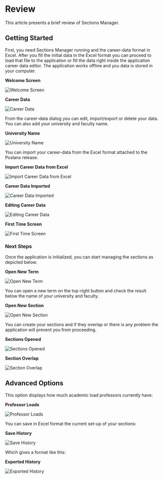 # Review

This article presents a brief review of Sections Manager.

## Getting Started

First, you need Sections Manager running and the career-data format in Excel.
After you fill the initial data in the Excel format you can proceed to load that
file to the application or fill the data right inside the application career
data editor. The application works offline and you data is stored in your
computer.

**Welcome Screen**

![Welcome Screen](https://github.com/tobiasbriones/poslans/releases/download/v0.1-alpha.1/sm-welcome.png)

**Career Data**

![Career Data](https://github.com/tobiasbriones/poslans/releases/download/v0.1-alpha.1/sm-career-data.png)

From the career-data dialog you can edit, import/export or delete your data. You
can also add your university and faculty name.

**University Name**

![University Name](https://github.com/tobiasbriones/poslans/releases/download/v0.1-alpha.1/sm-university-name.png)

You can import your career-data from the Excel format attached to the Poslans
release.

**Import Career Data from Excel**

![Import Career Data from Excel](https://github.com/tobiasbriones/poslans/releases/download/v0.1-alpha.1/sm-import-dialog.png)

**Career Data Imported**

![Career Data Imported](https://github.com/tobiasbriones/poslans/releases/download/v0.1-alpha.1/sm-career-data-imported.png)

**Editing Career Data**

![Editing Career Data](https://github.com/tobiasbriones/poslans/releases/download/v0.1-alpha.1/sm-career-data-edit.png)

**First Time Screen**

![First Time Screen](https://github.com/tobiasbriones/poslans/releases/download/v0.1-alpha.1/sm-first-time-screen.png)

### Next Steps

Once the application is initialized, you can start managing the sections as
depicted below.

**Open New Term**

![Open New Term](https://github.com/tobiasbriones/poslans/releases/download/v0.1-alpha.1/sm-open-new-term.png)

You can open a new term on the top-right button and check the result below 
the name of your university and faculty.

**Open New Section**

![Open New Section](https://github.com/tobiasbriones/poslans/releases/download/v0.1-alpha.1/sm-open-new-section.png)

You can create your sections and if they overlap or there is any problem the 
application will prevent you from proceeding.

**Sections Opened**

![Sections Opened](https://github.com/tobiasbriones/poslans/releases/download/v0.1-alpha.1/sm-sections-opened.png)

**Section Overlap**

![Section Overlap](https://github.com/tobiasbriones/poslans/releases/download/v0.1-alpha.1/sm-overlap.png)

## Advanced Options

This option displays how much academic load professors currently have:

**Professor Loads**

![Professor Loads](https://github.com/tobiasbriones/poslans/releases/download/v0.1-alpha.1/sm-professor-loads.png)

You can save in Excel format the current set-up of your sections:

**Save History**

![Save History](https://github.com/tobiasbriones/poslans/releases/download/v0.1-alpha.1/sm-save-history.png)

Which gives a format like this:

**Exported History**

![Exported History](https://github.com/tobiasbriones/poslans/releases/download/v0.1-alpha.1/sm-exported-history.png)
